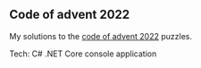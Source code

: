 ## Code of advent 2022
My solutions to the [code of advent 2022](https://adventofcode.com/2022) puzzles.

Tech: C# .NET Core console application 
